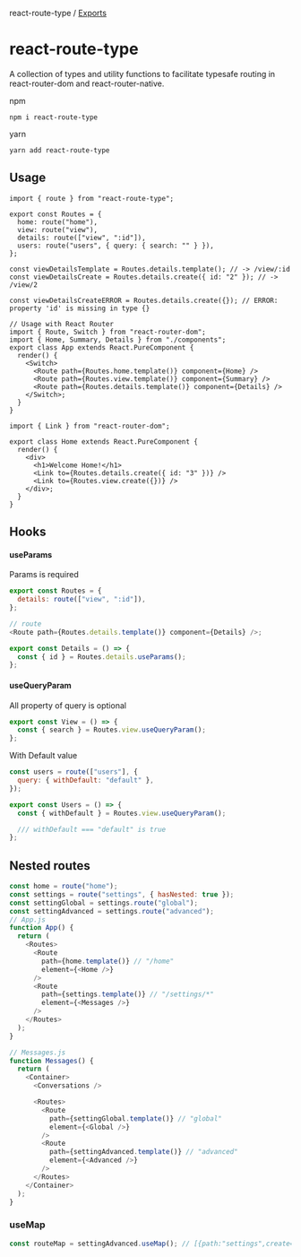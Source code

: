 react-route-type / [Exports](modules.md)

# react-route-type

A collection of types and utility functions to facilitate typesafe routing in react-router-dom and react-router-native.

npm

`npm i react-route-type`

yarn

`yarn add react-route-type`

## Usage

```tsx
import { route } from "react-route-type";

export const Routes = {
  home: route("home"),
  view: route("view"),
  details: route(["view", ":id"]),
  users: route("users", { query: { search: "" } }),
};

const viewDetailsTemplate = Routes.details.template(); // -> /view/:id
const viewDetailsCreate = Routes.details.create({ id: "2" }); // -> /view/2

const viewDetailsCreateERROR = Routes.details.create({}); // ERROR: property 'id' is missing in type {}

// Usage with React Router
import { Route, Switch } from "react-router-dom";
import { Home, Summary, Details } from "./components";
export class App extends React.PureComponent {
  render() {
    <Switch>
      <Route path={Routes.home.template()} component={Home} />
      <Route path={Routes.view.template()} component={Summary} />
      <Route path={Routes.details.template()} component={Details} />
    </Switch>;
  }
}

import { Link } from "react-router-dom";

export class Home extends React.PureComponent {
  render() {
    <div>
      <h1>Welcome Home!</h1>
      <Link to={Routes.details.create({ id: "3" })} />
      <Link to={Routes.view.create({})} />
    </div>;
  }
}
```

## Hooks

#### useParams

Params is required

```js
export const Routes = {
  details: route(["view", ":id"]),
};

// route
<Route path={Routes.details.template()} component={Details} />;

export const Details = () => {
  const { id } = Routes.details.useParams();
};
```

#### useQueryParam

All property of query is optional

```js
export const View = () => {
  const { search } = Routes.view.useQueryParam();
};
```

With Default value

```js
const users = route(["users"], {
  query: { withDefault: "default" },
});

export const Users = () => {
  const { withDefault } = Routes.view.useQueryParam();

  /// withDefault === "default" is true
};
```

## Nested routes

```js
const home = route("home");
const settings = route("settings", { hasNested: true });
const settingGlobal = settings.route("global");
const settingAdvanced = settings.route("advanced");
// App.js
function App() {
  return (
    <Routes>
      <Route
        path={home.template()} // "/home"
        element={<Home />}
      />
      <Route
        path={settings.template()} // "/settings/*"
        element={<Messages />}
      />
    </Routes>
  );
}

// Messages.js
function Messages() {
  return (
    <Container>
      <Conversations />

      <Routes>
        <Route
          path={settingGlobal.template()} // "global"
          element={<Global />}
        />
        <Route
          path={settingAdvanced.template()} // "advanced"
          element={<Advanced />}
        />
      </Routes>
    </Container>
  );
}
```

### useMap

```js
const routeMap = settingAdvanced.useMap(); // [{path:"settings",create=()=>"/settings"},{path:"advanced",create=()=>"/settings/advanced"}]
```
